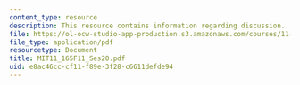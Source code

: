```yaml
---
content_type: resource
description: This resource contains information regarding discussion.
file: https://ol-ocw-studio-app-production.s3.amazonaws.com/courses/11-165-infrastructure-and-energy-technology-challenges-fall-2011/e8ac46cccf11f89e3f28c6611defde94_MIT11_165F11_Ses20.pdf
file_type: application/pdf
resourcetype: Document
title: MIT11_165F11_Ses20.pdf
uid: e8ac46cc-cf11-f89e-3f28-c6611defde94
---
```

